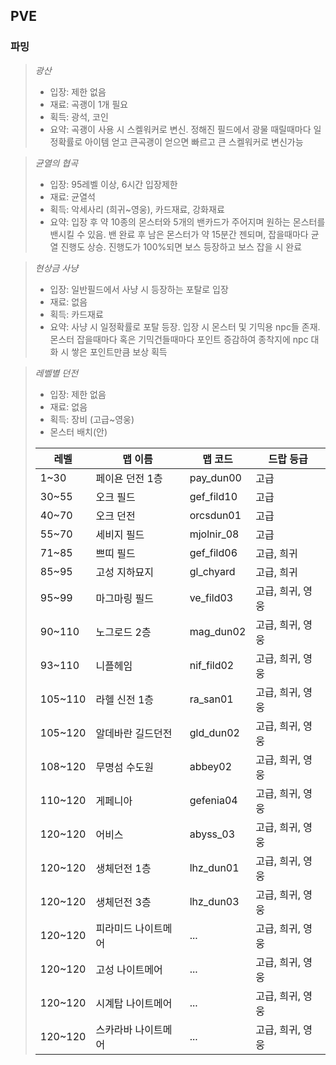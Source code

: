 ## PVE



### 파밍

> *광산*
> - 입장: 제한 없음
> - 재료: 곡괭이 1개 필요
> - 획득: 광석, 코인
> - 요약: 곡괭이 사용 시 스켈워커로 변신. 정해진 필드에서 광물 때릴때마다 일정확률로 아이템 얻고 큰곡괭이 얻으면 빠르고 큰 스켈워커로 변신가능

> *균열의 협곡*
> - 입장: 95레벨 이상, 6시간 입장제한
> - 재료: 균열석
> - 획득: 악세사리 (희귀~영웅), 카드재료, 강화재료
> - 요약: 입장 후 약 10종의 몬스터와 5개의 밴카드가 주어지며 원하는 몬스터를 밴시킬 수 있음. 밴 완료 후 남은 몬스터가 약 15분간 젠되며, 잡을때마다 균열 진행도 상승. 진행도가 100%되면 보스 등장하고 보스 잡을 시 완료

> *현상금 사냥*
> - 입장: 일반필드에서 사냥 시 등장하는 포탈로 입장
> - 재료: 없음
> - 획득: 카드재료
> - 요약: 사냥 시 일정확률로 포탈 등장. 입장 시 몬스터 및 기믹용 npc들 존재. 몬스터 잡을때마다 혹은 기믹건들때마다 포인트 증감하여 종착지에 npc 대화 시 쌓은 포인트만큼 보상 획득

> *레벨별 던전*
> - 입장: 제한 없음
> - 재료: 없음
> - 획득: 장비 (고급~영웅)
> - 몬스터 배치(안)
> 
>| 레벨  | 맵 이름 | 맵 코드 | 드랍 등급 |
>|---|---|---|---|
>| 1~30  | 페이욘 던전 1층 | pay_dun00 | 고급 |
>| 30~55 | 오크 필드 | gef_fild10 | 고급 |
>| 40~70 | 오크 던전 | orcsdun01 | 고급 |
>| 55~70 | 세비지 필드 | mjolnir_08 | 고급 |
>| 71~85 | 쁘띠 필드 | gef_fild06 | 고급, 희귀 |
>| 85~95 | 고성 지하묘지 | gl_chyard | 고급, 희귀 |
>| 95~99 | 마그마링 필드 | ve_fild03 | 고급, 희귀, 영웅 |
>| 90~110 | 노그로드 2층 | mag_dun02 | 고급, 희귀, 영웅 |
>| 93~110 | 니플헤임 | nif_fild02 | 고급, 희귀, 영웅 |
>| 105~110 | 라헬 신전 1층 | ra_san01 | 고급, 희귀, 영웅 |
>| 105~120 | 알데바란 길드던전 | gld_dun02 | 고급, 희귀, 영웅 |
>| 108~120 | 무명섬 수도원 | abbey02 | 고급, 희귀, 영웅 |
>| 110~120 | 게페니아 | gefenia04 | 고급, 희귀, 영웅 |
>| 120~120 | 어비스 | abyss_03 | 고급, 희귀, 영웅 |
>| 120~120 | 생체던전 1층 | lhz_dun01 | 고급, 희귀, 영웅 |
>| 120~120 | 생체던전 3층 | lhz_dun03 | 고급, 희귀, 영웅 |
>| 120~120 | 피라미드 나이트메어 | ... | 고급, 희귀, 영웅 |
>| 120~120 | 고성 나이트메어 | ... | 고급, 희귀, 영웅 |
>| 120~120 | 시계탑 나이트메어 | ... | 고급, 희귀, 영웅 |
>| 120~120 | 스카라바 나이트메어 | ... | 고급, 희귀, 영웅 |

